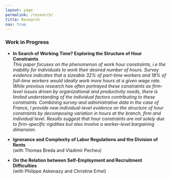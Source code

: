```yaml
---
layout: page
permalink: /research/
title: Research
nav: true
---
```


### Work in Progress
* **In Search of Working Time? Exploring the Structure of Hour Constraints**\
_This paper focuses on the phenomenon of work hour constraints, i.e the inability for individuals to work their desired number of hours. Survey evidence indicates that a sizeable 32% of part-time workers and 18% of full-time workers would ideally work more hours at a given wage rate. While previous research has often portrayed these constraints as firm-level issues driven by organizational and productivity needs, there is limited understanding of the individual factors contributing to these constraints. Combining survey and administrative data in the case of France, I provide new individual-level evidence on the structure of hour constraints by decomposing variation in hours at the branch, firm and individual level. Results suggest that hour constraints are not solely due to firm-specific rigidities but also involve a worker-level bargaining dimension._

* **Ignorance and Complexity of Labor Regulations and the Division of Rents**\
(with Thomas Breda and Vladimir Pecheu)

* **On the Relation between Self-Employment and Recruitment Difficulties**\
(with Philippe Askenazy and Christine Erhel)
